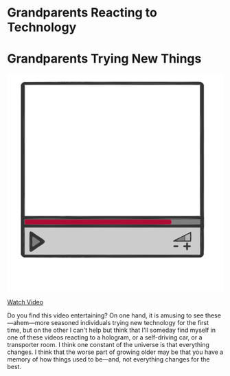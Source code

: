 # Grandparents Reacting to Technology

# Grandparents Trying New Things
![](video.png)

[Watch Video](https://www.facebook.com/onthisday/?source=notification¬if_t=onthisday¬if_id=1467311998888939)


Do you find this video entertaining? On one hand, it is amusing to see these—ahem—more seasoned individuals trying new technology for the first time, but on the other I can't help but think that I'll someday find myself in one of these videos reacting to a hologram, or a self-driving car, or a transporter room. I think one constant of the universe is that everything changes. I think that the worse part of growing older may be that you have a memory of how things used to be—and, not everything changes for the best.
